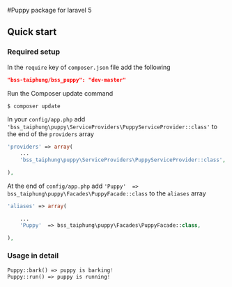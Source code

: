 #Puppy package for laravel 5

## Quick start

### Required setup

In the `require` key of `composer.json` file add the following

```json
"bss-taiphung/bss_puppy": "dev-master"
```

Run the Composer update command

```bash
$ composer update
```

In your `config/app.php` add `'bss_taiphung\puppy\ServiceProviders\PuppyServiceProvider::class'` to the end of the `providers` array

```php
'providers' => array(
    ...
    'bss_taiphung\puppy\ServiceProviders\PuppyServiceProvider::class',

),
```

At the end of `config/app.php` add `'Puppy'  => bss_taiphung\puppy\Facades\PuppyFacade::class` to the `aliases` array

```php
'aliases' => array(

    ...
    'Puppy'  => bss_taiphung\puppy\Facades\PuppyFacade::class,

),
```

### Usage in detail

```php
Puppy::bark() => puppy is barking!
Puppy::run() => puppy is running!
```